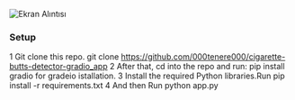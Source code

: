 ![Ekran Alıntısı](https://github.com/000tenere000/cigarette-butts-detector-gradio_app/assets/106030782/d85deff1-643f-46f7-9b76-e191d84c5def)


### Setup

1 Git clone this repo. git clone https://github.com/000tenere000/cigarette-butts-detector-gradio_app
2 After that, cd into the repo and run: pip install gradio for gradeio istallation.
3 Install the required Python libraries.Run pip install -r requirements.txt
4 And then Run python app.py
